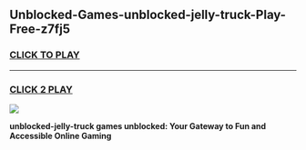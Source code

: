 
## Unblocked-Games-unblocked-jelly-truck-Play-Free-z7fj5
<h3>
<a href="https://premium76.site?title=unblocked-jelly-truck&ref=23A">CLICK TO PLAY</a></h3>
<hr>

<h3>
<a href="https://premium76.site?title=unblocked-jelly-truck&ref=23A">CLICK 2 PLAY</a>
  
</h3>

<a href="https://premium76.site?title=unblocked-jelly-truck&ref=23A"><img src="https://clearcache.store/games.png"></a>


**unblocked-jelly-truck games unblocked: Your Gateway to Fun and Accessible Online Gaming**
